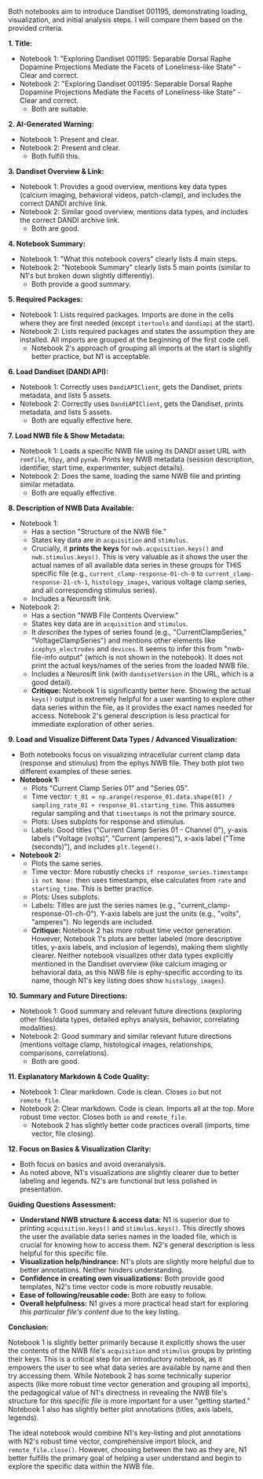 Both notebooks aim to introduce Dandiset 001195, demonstrating loading, visualization, and initial analysis steps. I will compare them based on the provided criteria.

**1. Title:**
*   Notebook 1: "Exploring Dandiset 001195: Separable Dorsal Raphe Dopamine Projections Mediate the Facets of Loneliness-like State" - Clear and correct.
*   Notebook 2: "Exploring Dandiset 001195: Separable Dorsal Raphe Dopamine Projections Mediate the Facets of Loneliness-like State" - Clear and correct.
    *   Both are suitable.

**2. AI-Generated Warning:**
*   Notebook 1: Present and clear.
*   Notebook 2: Present and clear.
    *   Both fulfill this.

**3. Dandiset Overview & Link:**
*   Notebook 1: Provides a good overview, mentions key data types (calcium imaging, behavioral videos, patch-clamp), and includes the correct DANDI archive link.
*   Notebook 2: Similar good overview, mentions data types, and includes the correct DANDI archive link.
    *   Both are good.

**4. Notebook Summary:**
*   Notebook 1: "What this notebook covers" clearly lists 4 main steps.
*   Notebook 2: "Notebook Summary" clearly lists 5 main points (similar to N1's but broken down slightly differently).
    *   Both provide a good summary.

**5. Required Packages:**
*   Notebook 1: Lists required packages. Imports are done in the cells where they are first needed (except `itertools` and `dandiapi` at the start).
*   Notebook 2: Lists required packages and states the assumption they are installed. All imports are grouped at the beginning of the first code cell.
    *   Notebook 2's approach of grouping all imports at the start is slightly better practice, but N1 is acceptable.

**6. Load Dandiset (DANDI API):**
*   Notebook 1: Correctly uses `DandiAPIClient`, gets the Dandiset, prints metadata, and lists 5 assets.
*   Notebook 2: Correctly uses `DandiAPIClient`, gets the Dandiset, prints metadata, and lists 5 assets.
    *   Both are equally effective here.

**7. Load NWB file & Show Metadata:**
*   Notebook 1: Loads a specific NWB file using its DANDI asset URL with `remfile`, `h5py`, and `pynwb`. Prints key NWB metadata (session description, identifier, start time, experimenter, subject details).
*   Notebook 2: Does the same, loading the same NWB file and printing similar metadata.
    *   Both are equally effective.

**8. Description of NWB Data Available:**
*   Notebook 1:
    *   Has a section "Structure of the NWB file."
    *   States key data are in `acquisition` and `stimulus`.
    *   Crucially, it **prints the keys** for `nwb.acquisition.keys()` and `nwb.stimulus.keys()`. This is very valuable as it shows the user the actual names of all available data series in these groups for THIS specific file (e.g., `current_clamp-response-01-ch-0` to `current_clamp-response-21-ch-1`, `histology_images`, various voltage clamp series, and all corresponding stimulus series).
    *   Includes a Neurosift link.
*   Notebook 2:
    *   Has a section "NWB File Contents Overview."
    *   States key data are in `acquisition` and `stimulus`.
    *   It *describes* the types of series found (e.g., "CurrentClampSeries," "VoltageClampSeries") and mentions other elements like `icephys_electrodes` and `devices`. It seems to infer this from "nwb-file-info output" (which is not shown in the notebook). It does not print the actual keys/names of the series from the loaded NWB file.
    *   Includes a Neurosift link (with `dandisetVersion` in the URL, which is a good detail).
    *   **Critique:** Notebook 1 is significantly better here. Showing the actual `keys()` output is extremely helpful for a user wanting to explore other data series within the file, as it provides the exact names needed for access. Notebook 2's general description is less practical for immediate exploration of other series.

**9. Load and Visualize Different Data Types / Advanced Visualization:**
*   Both notebooks focus on visualizing intracellular current clamp data (response and stimulus) from the ephys NWB file. They both plot two different examples of these series.
*   **Notebook 1:**
    *   Plots "Current Clamp Series 01" and "Series 05".
    *   Time vector: `t_01 = np.arange(response_01.data.shape[0]) / sampling_rate_01 + response_01.starting_time`. This assumes regular sampling and that `timestamps` is not the primary source.
    *   Plots: Uses subplots for response and stimulus.
    *   Labels: Good titles ("Current Clamp Series 01 - Channel 0"), y-axis labels ("Voltage (volts)", "Current (amperes)"), x-axis label ("Time (seconds)"), and includes `plt.legend()`.
*   **Notebook 2:**
    *   Plots the same series.
    *   Time vector: More robustly checks `if response_series.timestamps is not None:` then uses timestamps, else calculates from `rate` and `starting_time`. This is better practice.
    *   Plots: Uses subplots.
    *   Labels: Titles are just the series names (e.g., "current_clamp-response-01-ch-0"). Y-axis labels are just the units (e.g., "volts", "amperes"). No legends are included.
    *   **Critique:** Notebook 2 has more robust time vector generation. However, Notebook 1's plots are better labeled (more descriptive titles, y-axis labels, and inclusion of legends), making them slightly clearer. Neither notebook visualizes other data types explicitly mentioned in the Dandiset overview (like calcium imaging or behavioral data, as this NWB file is ephy-specific according to its name, though N1's key listing does show `histology_images`).

**10. Summary and Future Directions:**
*   Notebook 1: Good summary and relevant future directions (exploring other files/data types, detailed ephys analysis, behavior, correlating modalities).
*   Notebook 2: Good summary and similar relevant future directions (mentions voltage clamp, histological images, relationships, comparisons, correlations).
    *   Both are good.

**11. Explanatory Markdown & Code Quality:**
*   Notebook 1: Clear markdown. Code is clean. Closes `io` but not `remote_file`.
*   Notebook 2: Clear markdown. Code is clean. Imports all at the top. More robust time vector. Closes both `io` and `remote_file`.
    *   Notebook 2 has slightly better code practices overall (imports, time vector, file closing).

**12. Focus on Basics & Visualization Clarity:**
*   Both focus on basics and avoid overanalysis.
*   As noted above, N1's visualizations are slightly clearer due to better labeling and legends. N2's are functional but less polished in presentation.

**Guiding Questions Assessment:**

*   **Understand NWB structure & access data:** N1 is superior due to printing `acquisition.keys()` and `stimulus.keys()`. This directly shows the user the available data series names in the loaded file, which is crucial for knowing how to access them. N2's general description is less helpful for this specific file.
*   **Visualization help/hindrance:** N1's plots are slightly more helpful due to better annotations. Neither hinders understanding.
*   **Confidence in creating own visualizations:** Both provide good templates, N2's time vector code is more robustly reusable.
*   **Ease of following/reusable code:** Both are easy to follow.
*   **Overall helpfulness:** N1 gives a more practical head start for exploring *this particular file's content* due to the key listing.

**Conclusion:**

Notebook 1 is slightly better primarily because it explicitly shows the user the contents of the NWB file's `acquisition` and `stimulus` groups by printing their keys. This is a critical step for an introductory notebook, as it empowers the user to see what data series are available by name and then try accessing them. While Notebook 2 has some technically superior aspects (like more robust time vector generation and grouping all imports), the pedagogical value of N1's directness in revealing the NWB file's structure for *this specific file* is more important for a user "getting started." Notebook 1 also has slightly better plot annotations (titles, axis labels, legends).

The ideal notebook would combine N1's key-listing and plot annotations with N2's robust time vector, comprehensive import block, and `remote_file.close()`. However, choosing between the two as they are, N1 better fulfills the primary goal of helping a user understand and begin to explore the specific data within the NWB file.